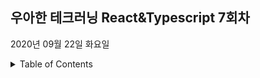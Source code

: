 ## 우아한 테크러닝 React&Typescript 7회차

2020년 09월 22일 화요일

<details><summary>Table of Contents</summary>

</details>
